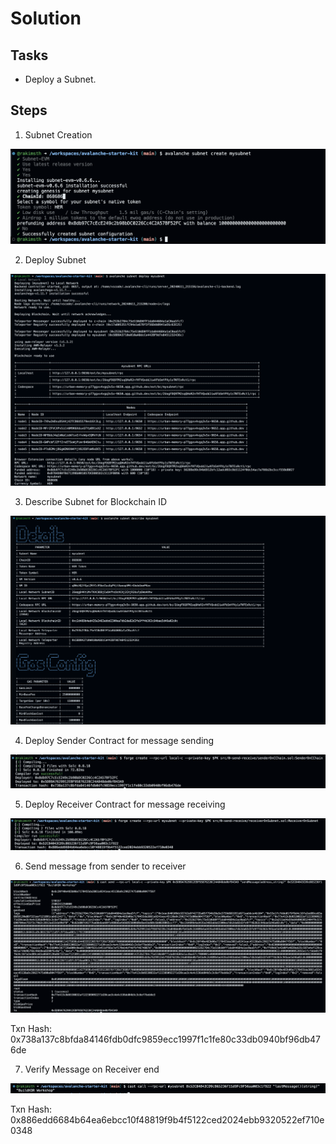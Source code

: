 # Solution

## Tasks

- Deploy a Subnet.

## Steps

1. Subnet Creation

<img src="./images/1.subnet_creation.png" />

2. Deploy Subnet

<img src="./images/2.deploy_subnet.png" />

3. Describe Subnet for Blockchain ID

<img src="./images/3.describe_subnet.png" />

4. Deploy Sender Contract for message sending

<img src="./images/4.deploy_sender_contract.png" />

5. Deploy Receiver Contract for message receiving

<img src="./images/5.deploy_receiver_contract.png" />

6. Send message from sender to receiver

<img src="./images/6.send_message.png" />

Txn Hash: 0x738a137c8bfda84146fdb0dfc9859ecc1997f1c1fe80c33db0940bf96db476de

7. Verify Message on Receiver end

<img src="./images/7.verify_message.png" />

Txn Hash:
0x886edd6684b64ea6ebcc10f48819f9b4f5122ced2024ebb9320522ef710e0348
